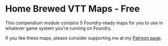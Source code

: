 # Home Brewed VTT Maps - Free

This compendium module contains 5 Foundry-ready maps for you to use in whatever game system you're running on Foundry.

If you like these maps, please consider supporting me at my [Patreon page](https://www.patreon.com/homebrewedmaps).
